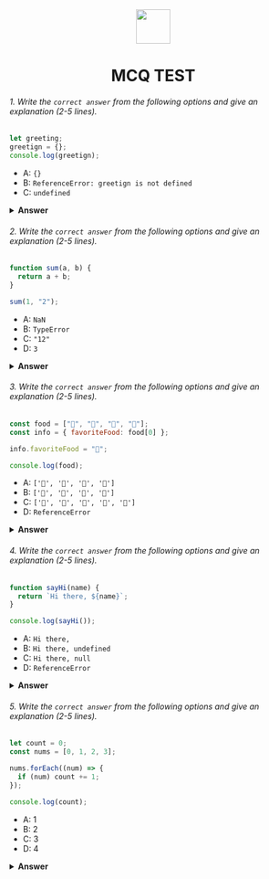 <div align="center">
  <img height="60" src="https://edurev.gumlet.io/AllImages/original/ApplicationImages/CourseImages/944e5d47-8c55-4a89-91e5-22ab5f2798fc_CI.png">
  <h1>MCQ TEST</h1>
</div>

###### 1. Write the `correct answer` from the following options and give an explanation (2-5 lines).

```javascript
let greeting;
greetign = {};
console.log(greetign);
```

- A: `{}`
- B: `ReferenceError: greetign is not defined`
- C: `undefined`

<details><summary><b>Answer</b></summary>
<p>

#### Answer: A

<i>greeting variable decleared but it does'nt have any value. Second line decleared a variable named "greetign", this variable create a global scoped variable because it does'nt decleared with 'var', 'let' and 'const' keyword. IF we consoled the greetign variable we got the result an empty object "{}"</i>

</p>
</details>

###### 2. Write the `correct answer` from the following options and give an explanation (2-5 lines).

```javascript
function sum(a, b) {
  return a + b;
}

sum(1, "2");
```

- A: `NaN`
- B: `TypeError`
- C: `"12"`
- D: `3`

<details><summary><b>Answer</b></summary>
<p>

#### Answer: C

<i>"sum" function received two parameters and add using "+" operator. First parameter "1" is number type data and second parameter "2" is string type data. Javascript matched common type data before performing mathmatical operation. In this case it will attepmt the number typed value "1" to string and performed the operation. We got the result "12" in string type</i>

</p>
</details>

###### 3. Write the `correct answer` from the following options and give an explanation (2-5 lines).

```javascript
const food = ["🍕", "🍫", "🥑", "🍔"];
const info = { favoriteFood: food[0] };

info.favoriteFood = "🍝";

console.log(food);
```

- A: `['🍕', '🍫', '🥑', '🍔']`
- B: `['🍝', '🍫', '🥑', '🍔']`
- C: `['🍝', '🍕', '🍫', '🥑', '🍔']`
- D: `ReferenceError`

<details><summary><b>Answer</b></summary>
<p>

#### Answer: A

<i>"food" variable decleared an array with ["🍕", "🍫", "🥑", "🍔"]. In info variable decleared an object with property named "favoriteFood" and value is "🍕", then performed change into info object with "🍝" , then consoled the food variable we got the result is ["🍕", "🍫", "🥑", "🍔"]. This info variable changes not affect to main "food" variable.</i>

</p>
</details>

###### 4. Write the `correct answer` from the following options and give an explanation (2-5 lines).

```javascript
function sayHi(name) {
  return `Hi there, ${name}`;
}

console.log(sayHi());
```

- A: `Hi there,`
- B: `Hi there, undefined`
- C: `Hi there, null`
- D: `ReferenceError`

<details><summary><b>Answer</b></summary>
<p>

#### Answer: B

<i>"sayHi" function receive a parameter called "name" and the function will return a string. In this case, "sayHi" function is called without any parameter, We know if we decleared any variable without any value the variable auto define the value is "undefined". This why we got the result is "Hi there, undefined"</i>

</p>
</details>

###### 5. Write the `correct answer` from the following options and give an explanation (2-5 lines).

```javascript
let count = 0;
const nums = [0, 1, 2, 3];

nums.forEach((num) => {
  if (num) count += 1;
});

console.log(count);
```

- A: 1
- B: 2
- C: 3
- D: 4

<details><summary><b>Answer</b></summary>
<p>

#### Answer: C

<i>"count" variable initial value "0". "nums" variable decleared an array with four element "[0, 1, 2, 3]". in "nums" varable we got one by one element using "forEach" loop then checked a condition the element truthy or falsy. If the element is truthy then incremeant the "count" value by "1" and the element is falsy it will not incremeant the "count" value. In this case, "[0, 1, 2, 3]" in "0" is a falsy value and "1", "2", "3" is truthy value this why incremeant three times and we got the result is "3"</i>

</p>
</details>
